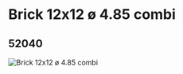 # Brick 12x12 ø 4.85 combi
## 52040
![Brick 12x12 ø 4.85 combi](https://lc-www-live-s.legocdn.com/media/bricks/5/2/4260871.jpg)